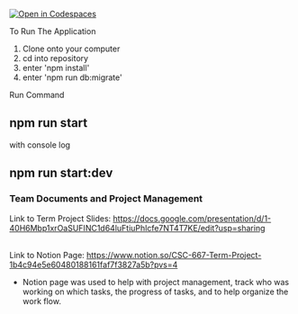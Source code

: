 [![Open in Codespaces](https://classroom.github.com/assets/launch-codespace-2972f46106e565e64193e422d61a12cf1da4916b45550586e14ef0a7c637dd04.svg)](https://classroom.github.com/open-in-codespaces?assignment_repo_id=18603620)

To Run The Application
1. Clone onto your computer
2. cd into repository
3. enter 'npm install'
4. enter 'npm run db:migrate'

Run Command

npm run start
-
with console log

npm run start:dev
-

### Team Documents and Project Management

Link to Term Project Slides: https://docs.google.com/presentation/d/1-40H6Mbp1xrOaSUFINC1d64luFtiuPhlcfe7NT4T7KE/edit?usp=sharing <br></br>

Link to Notion Page: https://www.notion.so/CSC-667-Term-Project-1b4c94e5e60480188161faf7f3827a5b?pvs=4

- Notion page was used to help with project management, track who was working on which tasks, the progress of tasks, and to help organize the work flow.

